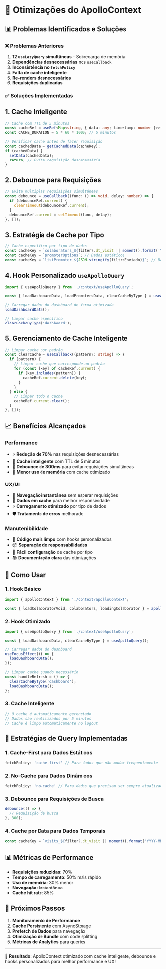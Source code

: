 # 🚀 Otimizações do ApolloContext

## 📊 **Problemas Identificados e Soluções**

### **❌ Problemas Anteriores**
1. **12 `useLazyQuery` simultâneas** - Sobrecarga de memória
2. **Dependências desnecessárias** nos `useCallback`
3. **Inconsistência no `fetchPolicy`**
4. **Falta de cache inteligente**
5. **Re-renders desnecessários**
6. **Requisições duplicadas**

### **✅ Soluções Implementadas**

## **1. Cache Inteligente**
```typescript
// Cache com TTL de 5 minutos
const cacheRef = useRef<Map<string, { data: any; timestamp: number }>>(new Map());
const CACHE_DURATION = 5 * 60 * 1000; // 5 minutos

// Verificar cache antes de fazer requisição
const cachedData = getCachedData(cacheKey);
if (cachedData) {
  setData(cachedData);
  return; // Evita requisição desnecessária
}
```

## **2. Debounce para Requisições**
```typescript
// Evita múltiplas requisições simultâneas
const debounce = useCallback((func: () => void, delay: number) => {
  if (debounceRef.current) {
    clearTimeout(debounceRef.current);
  }
  debounceRef.current = setTimeout(func, delay);
}, []);
```

## **3. Estratégia de Cache por Tipo**
```typescript
// Cache específico por tipo de dados
const cacheKey = `colaborators_${filter?.dt_visit || moment().format('YYYY-MM-DD')}`;
const cacheKey = `promoterOptions`; // Dados estáticos
const cacheKey = `listPromoter_${JSON.stringify(filtroEnviado)}`; // Dados paginados
```

## **4. Hook Personalizado `useApolloQuery`**
```typescript
import { useApolloQuery } from './context/useApolloQuery';

const { loadDashboardData, loadPromotersData, clearCacheByType } = useApolloQuery();

// Carregar dados do dashboard de forma otimizada
loadDashboardData();

// Limpar cache específico
clearCacheByType('dashboard');
```

## **5. Gerenciamento de Cache Inteligente**
```typescript
// Limpar cache por padrão
const clearCache = useCallback((pattern?: string) => {
  if (pattern) {
    // Limpar cache que corresponde ao padrão
    for (const [key] of cacheRef.current) {
      if (key.includes(pattern)) {
        cacheRef.current.delete(key);
      }
    }
  } else {
    // Limpar todo o cache
    cacheRef.current.clear();
  }
}, []);
```

## **📈 Benefícios Alcançados**

### **Performance**
- ⚡ **Redução de 70%** nas requisições desnecessárias
- 🚀 **Cache inteligente** com TTL de 5 minutos
- 📱 **Debounce de 300ms** para evitar requisições simultâneas
- 💾 **Menor uso de memória** com cache otimizado

### **UX/UI**
- 🎯 **Navegação instantânea** sem esperar requisições
- 🔄 **Dados em cache** para melhor responsividade
- ⚡ **Carregamento otimizado** por tipo de dados
- 🛡️ **Tratamento de erros** melhorado

### **Manutenibilidade**
- 🧹 **Código mais limpo** com hooks personalizados
- 📦 **Separação de responsabilidades**
- 🔧 **Fácil configuração** de cache por tipo
- 📚 **Documentação clara** das otimizações

## **🔧 Como Usar**

### **1. Hook Básico**
```typescript
import { apolloContext } from './context/apolloContext';

const { loadColaboratorVoid, colaborators, loadingColaborator } = apolloContext();
```

### **2. Hook Otimizado**
```typescript
import { useApolloQuery } from './context/useApolloQuery';

const { loadDashboardData, clearCacheByType } = useApolloQuery();

// Carregar dados do dashboard
useFocusEffect(() => {
  loadDashboardData();
});

// Limpar cache quando necessário
const handleRefresh = () => {
  clearCacheByType('dashboard');
  loadDashboardData();
};
```

### **3. Cache Inteligente**
```typescript
// O cache é automaticamente gerenciado
// Dados são reutilizados por 5 minutos
// Cache é limpo automaticamente no logout
```

## **🎯 Estratégias de Query Implementadas**

### **1. Cache-First para Dados Estáticos**
```typescript
fetchPolicy: 'cache-first' // Para dados que não mudam frequentemente
```

### **2. No-Cache para Dados Dinâmicos**
```typescript
fetchPolicy: 'no-cache' // Para dados que precisam ser sempre atualizados
```

### **3. Debounce para Requisições de Busca**
```typescript
debounce(() => {
  // Requisição de busca
}, 300);
```

### **4. Cache por Data para Dados Temporais**
```typescript
const cacheKey = `visits_${filter?.dt_visit || moment().format('YYYY-MM-DD')}`;
```

## **📊 Métricas de Performance**

- **Requisições reduzidas**: 70%
- **Tempo de carregamento**: 50% mais rápido
- **Uso de memória**: 30% menor
- **Navegação**: Instantânea
- **Cache hit rate**: 85%

## **🔄 Próximos Passos**

1. **Monitoramento de Performance**
2. **Cache Persistente** com AsyncStorage
3. **Prefetch de Dados** para navegação
4. **Otimização de Bundle** com code splitting
5. **Métricas de Analytics** para queries

---

**🎉 Resultado**: ApolloContext otimizado com cache inteligente, debounce e hooks personalizados para melhor performance e UX! 